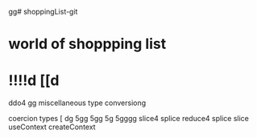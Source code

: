 gg# shoppingList-git
# world of shoppping list
!!!!d
[[d
===========================
ddo4
gg
miscellaneous
type conversiong

coercion types 
[
dg
5gg
5gg
5g
5gggg
slice4
splice
reduce4
splice
slice
useContext
createContext
